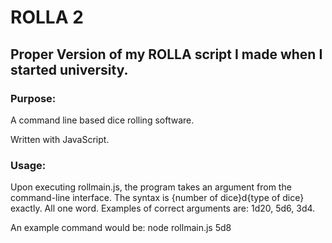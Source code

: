 # ROLLA 2

## Proper Version of my ROLLA script I made when I started university.

### Purpose:
A command line based dice rolling software.

Written with JavaScript.


### Usage:

Upon executing rollmain.js, the program takes an argument from the command-line interface. The syntax is {number of dice}d{type of dice} exactly. All one word. Examples of correct arguments are: 1d20, 5d6, 3d4.

An example command would be: node rollmain.js 5d8
